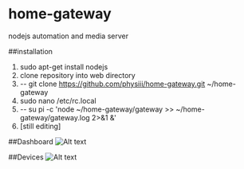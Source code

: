 # home-gateway
nodejs automation and media server


##installation
1. sudo apt-get install nodejs
2. clone repository into web directory
2. -- git clone https://github.com/physiii/home-gateway.git ~/home-gateway
13. sudo nano /etc/rc.local
14. -- su pi -c 'node ~/home-gateway/gateway >> ~/home-gateway/gateway.log 2>&1 &'
13. [still editing]


##Dashboard
![Alt text](https://github.com/physiii/media-server/blob/master/screenshots/Screenshot%20from%202015-12-30%2012-35-47.png "Dashboard")

##Devices
![Alt text](https://github.com/physiii/media-server/blob/master/screenshots/Screenshot%20from%202015-12-31%2022-34-49.png "Devices")
